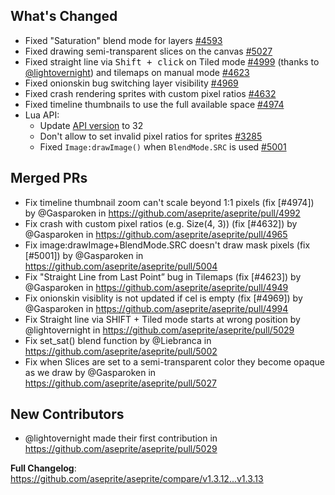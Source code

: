 ## What's Changed

* Fixed "Saturation" blend mode for layers [#4593](https://github.com/aseprite/aseprite/issues/4593)
* Fixed drawing semi-transparent slices on the canvas [#5027](https://github.com/aseprite/aseprite/pull/5027)
* Fixed straight line via <kbd>Shift + click</kbd> on Tiled mode [#4999](https://github.com/aseprite/aseprite/issues/4999) (thanks to [@lightovernight](https://github.com/aseprite/aseprite/pull/5029)) and tilemaps on manual mode [#4623](https://github.com/aseprite/aseprite/issues/4623)
* Fixed onionskin bug switching layer visibility [#4969](https://github.com/aseprite/aseprite/issues/4969)
* Fixed crash rendering sprites with custom pixel ratios [#4632](https://github.com/aseprite/aseprite/issues/4632)
* Fixed timeline thumbnails to use the full available space [#4974](https://github.com/aseprite/aseprite/issues/4974)
* Lua API:
  * Update [API version](https://www.aseprite.org/api/app#appapiversion) to 32
  * Don't allow to set invalid pixel ratios for sprites [#3285](https://github.com/aseprite/aseprite/issues/3285)
  * Fixed `Image:drawImage()` when `BlendMode.SRC` is used [#5001](https://github.com/aseprite/aseprite/issues/5001)

## Merged PRs
* Fix timeline thumbnail zoom can't scale beyond 1:1 pixels (fix [#4974]) by @Gasparoken in https://github.com/aseprite/aseprite/pull/4992
* Fix crash with custom pixel ratios (e.g. Size(4, 3)) (fix [#4632]) by @Gasparoken in https://github.com/aseprite/aseprite/pull/4965
* Fix image:drawImage+BlendMode.SRC doesn't draw mask pixels (fix [#5001]) by @Gasparoken in https://github.com/aseprite/aseprite/pull/5004
* Fix "Straight Line from Last Point” bug in Tilemaps (fix [#4623]) by @Gasparoken in https://github.com/aseprite/aseprite/pull/4949
* Fix onionskin visiblity is not updated if cel is empty (fix [#4969]) by @Gasparoken in https://github.com/aseprite/aseprite/pull/4994
* Fix Straight line via SHIFT + Tiled mode starts at wrong position by @lightovernight in https://github.com/aseprite/aseprite/pull/5029
* Fix set_sat() blend function by @Liebranca in https://github.com/aseprite/aseprite/pull/5002
* Fix when Slices are set to a semi-transparent color they become opaque as we draw by @Gasparoken in https://github.com/aseprite/aseprite/pull/5027

## New Contributors
* @lightovernight made their first contribution in https://github.com/aseprite/aseprite/pull/5029

**Full Changelog**: https://github.com/aseprite/aseprite/compare/v1.3.12...v1.3.13